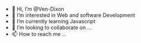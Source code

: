 - 👋 Hi, I’m @Ven-Dixon
- 👀 I’m interested in Web and software Development
- 🌱 I’m currently learning Javascript
- 💞️ I’m looking to collaborate on ...
- 📫 How to reach me ...

<!---
Ven-Dixon/Ven-Dixon is a ✨ special ✨ repository because its `README.md` (this file) appears on your GitHub profile.
You can click the Preview link to take a look at your changes.
--->
